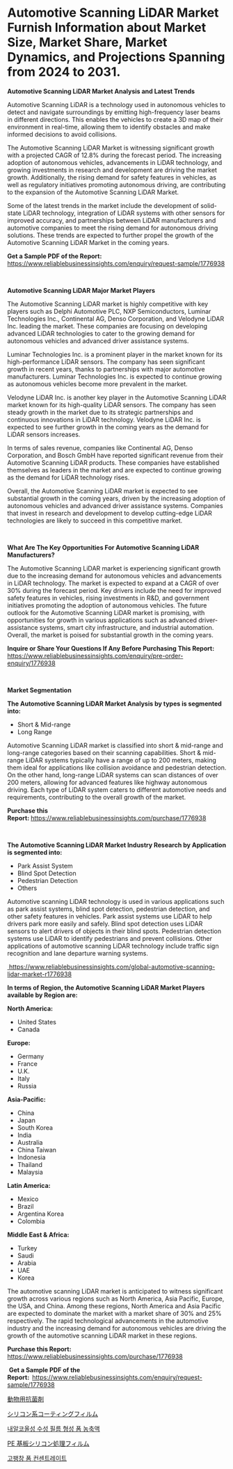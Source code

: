 <p><h1>Automotive Scanning LiDAR Market Furnish Information about Market Size, Market Share, Market Dynamics, and Projections Spanning from 2024 to 2031.</h1></p><p><strong>Automotive Scanning LiDAR Market Analysis and Latest Trends</strong></p>
<p><p>Automotive Scanning LiDAR is a technology used in autonomous vehicles to detect and navigate surroundings by emitting high-frequency laser beams in different directions. This enables the vehicles to create a 3D map of their environment in real-time, allowing them to identify obstacles and make informed decisions to avoid collisions.</p><p>The Automotive Scanning LiDAR Market is witnessing significant growth with a projected CAGR of 12.8% during the forecast period. The increasing adoption of autonomous vehicles, advancements in LiDAR technology, and growing investments in research and development are driving the market growth. Additionally, the rising demand for safety features in vehicles, as well as regulatory initiatives promoting autonomous driving, are contributing to the expansion of the Automotive Scanning LiDAR Market.</p><p>Some of the latest trends in the market include the development of solid-state LiDAR technology, integration of LiDAR systems with other sensors for improved accuracy, and partnerships between LiDAR manufacturers and automotive companies to meet the rising demand for autonomous driving solutions. These trends are expected to further propel the growth of the Automotive Scanning LiDAR Market in the coming years.</p></p>
<p><strong>Get a Sample PDF of the Report:&nbsp;</strong> <a href="https://www.reliablebusinessinsights.com/enquiry/request-sample/1776938">https://www.reliablebusinessinsights.com/enquiry/request-sample/1776938</a></p>
<p>&nbsp;</p>
<p><strong>Automotive Scanning LiDAR Major Market Players</strong></p>
<p><p>The Automotive Scanning LiDAR market is highly competitive with key players such as Delphi Automotive PLC, NXP Semiconductors, Luminar Technologies Inc., Continental AG, Denso Corporation, and Velodyne LiDAR Inc. leading the market. These companies are focusing on developing advanced LiDAR technologies to cater to the growing demand for autonomous vehicles and advanced driver assistance systems.</p><p>Luminar Technologies Inc. is a prominent player in the market known for its high-performance LiDAR sensors. The company has seen significant growth in recent years, thanks to partnerships with major automotive manufacturers. Luminar Technologies Inc. is expected to continue growing as autonomous vehicles become more prevalent in the market.</p><p>Velodyne LiDAR Inc. is another key player in the Automotive Scanning LiDAR market known for its high-quality LiDAR sensors. The company has seen steady growth in the market due to its strategic partnerships and continuous innovations in LiDAR technology. Velodyne LiDAR Inc. is expected to see further growth in the coming years as the demand for LiDAR sensors increases.</p><p>In terms of sales revenue, companies like Continental AG, Denso Corporation, and Bosch GmbH have reported significant revenue from their Automotive Scanning LiDAR products. These companies have established themselves as leaders in the market and are expected to continue growing as the demand for LiDAR technology rises.</p><p>Overall, the Automotive Scanning LiDAR market is expected to see substantial growth in the coming years, driven by the increasing adoption of autonomous vehicles and advanced driver assistance systems. Companies that invest in research and development to develop cutting-edge LiDAR technologies are likely to succeed in this competitive market.</p></p>
<p>&nbsp;</p>
<p><strong>What Are The Key Opportunities For Automotive Scanning LiDAR Manufacturers?</strong></p>
<p><p>The Automotive Scanning LiDAR market is experiencing significant growth due to the increasing demand for autonomous vehicles and advancements in LiDAR technology. The market is expected to expand at a CAGR of over 30% during the forecast period. Key drivers include the need for improved safety features in vehicles, rising investments in R&D, and government initiatives promoting the adoption of autonomous vehicles. The future outlook for the Automotive Scanning LiDAR market is promising, with opportunities for growth in various applications such as advanced driver-assistance systems, smart city infrastructure, and industrial automation. Overall, the market is poised for substantial growth in the coming years.</p></p>
<p><strong>Inquire or Share Your Questions If Any Before Purchasing This Report:</strong> <a href="https://www.reliablebusinessinsights.com/enquiry/pre-order-enquiry/1776938">https://www.reliablebusinessinsights.com/enquiry/pre-order-enquiry/1776938</a></p>
<p>&nbsp;</p>
<p><strong>Market Segmentation</strong></p>
<p><strong>The Automotive Scanning LiDAR Market Analysis by types is segmented into:</strong></p>
<p><ul><li>Short & Mid-range</li><li>Long Range</li></ul></p>
<p><p>Automotive Scanning LiDAR market is classified into short & mid-range and long-range categories based on their scanning capabilities. Short & mid-range LiDAR systems typically have a range of up to 200 meters, making them ideal for applications like collision avoidance and pedestrian detection. On the other hand, long-range LiDAR systems can scan distances of over 200 meters, allowing for advanced features like highway autonomous driving. Each type of LiDAR system caters to different automotive needs and requirements, contributing to the overall growth of the market.</p></p>
<p><strong>Purchase this Report:&nbsp;</strong><a href="https://www.reliablebusinessinsights.com/purchase/1776938">https://www.reliablebusinessinsights.com/purchase/1776938</a></p>
<p>&nbsp;</p>
<p><strong>The Automotive Scanning LiDAR Market Industry Research by Application is segmented into:</strong></p>
<p><ul><li>Park Assist System</li><li>Blind Spot Detection</li><li>Pedestrian Detection</li><li>Others</li></ul></p>
<p><p>Automotive scanning LiDAR technology is used in various applications such as park assist systems, blind spot detection, pedestrian detection, and other safety features in vehicles. Park assist systems use LiDAR to help drivers park more easily and safely. Blind spot detection uses LiDAR sensors to alert drivers of objects in their blind spots. Pedestrian detection systems use LiDAR to identify pedestrians and prevent collisions. Other applications of automotive scanning LiDAR technology include traffic sign recognition and lane departure warning systems.</p></p>
<p><a href="https://www.reliablebusinessinsights.com/global-automotive-scanning-lidar-market-r1776938">&nbsp;https://www.reliablebusinessinsights.com/global-automotive-scanning-lidar-market-r1776938</a></p>
<p><strong>In terms of Region, the Automotive Scanning LiDAR Market Players available by Region are:</strong></p>
<p>
    <p> <strong> North America: </strong>
        <ul>
            <li>United States</li>
            <li>Canada</li>
        </ul>
        </p> 
    <p> <strong> Europe: </strong>
        <ul>
            <li>Germany</li>
            <li>France</li>
            <li>U.K.</li>
            <li>Italy</li>
            <li>Russia</li>
        </ul>
        </p> 
    <p> <strong> Asia-Pacific: </strong>
        <ul>
            <li>China</li>
            <li>Japan</li>
            <li>South Korea</li>
            <li>India</li>
            <li>Australia</li>
            <li>China Taiwan</li>
            <li>Indonesia</li>
            <li>Thailand</li>
            <li>Malaysia</li>
        </ul>
        </p> 
    <p> <strong> Latin America: </strong>
        <ul>
            <li>Mexico</li>
            <li>Brazil</li>
            <li>Argentina Korea</li>
            <li>Colombia</li>
        </ul>
        </p> 
    <p> <strong> Middle East & Africa: </strong>
        <ul>
            <li>Turkey</li>
            <li>Saudi</li>
            <li>Arabia</li>
            <li>UAE</li>
            <li>Korea</li>
        </ul>
    </p>
    </p>
<p><p>The automotive scanning LiDAR market is anticipated to witness significant growth across various regions such as North America, Asia Pacific, Europe, the USA, and China. Among these regions, North America and Asia Pacific are expected to dominate the market with a market share of 30% and 25% respectively. The rapid technological advancements in the automotive industry and the increasing demand for autonomous vehicles are driving the growth of the automotive scanning LiDAR market in these regions.</p></p>
<p><strong>Purchase this Report: </strong><a href="https://www.reliablebusinessinsights.com/purchase/1776938">https://www.reliablebusinessinsights.com/purchase/1776938</a></p>
<p>&nbsp;<strong>Get a Sample PDF of the Report:&nbsp;&nbsp;</strong><a href="https://www.reliablebusinessinsights.com/enquiry/request-sample/1776938">https://www.reliablebusinessinsights.com/enquiry/request-sample/1776938</a></p>
<p><strong></strong></p>
<p><p><a href="https://medium.com/@ryleebauch2023/%E5%8B%95%E7%89%A9%E7%94%A8%E6%8A%97%E5%BE%AE%E7%94%9F%E7%89%A9%E8%A3%BD%E5%89%A4%E5%B8%82%E5%A0%B4%E8%A6%8F%E6%A8%A1-cagr-%E3%83%88%E3%83%AC%E3%83%B3%E3%83%89-2024%E5%B9%B4%E3%81%8B%E3%82%892030%E5%B9%B4-2d6c3ac82c01">動物用抗菌剤</a></p><p><a href="https://github.com/AriMuller2009/Market-Research-Report-List-2/blob/main/4893857106005.md">シリコン系コーティングフィルム</a></p><p><a href="https://github.com/ahmadrevanz10/Market-Research-Report-List-1/blob/main/460447399793.md">내알코올성 수성 필름 형성 폼 농축액</a></p><p><a href="https://github.com/bucuel854722/Market-Research-Report-List-2/blob/main/2245688106004.md">PE 基板シリコン処理フィルム</a></p><p><a href="https://github.com/nigaleamar09/Market-Research-Report-List-1/blob/main/772076099794.md">고팽창 폼 컨센트레이트</a></p></p>